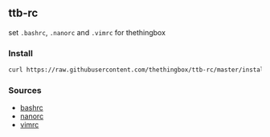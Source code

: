 ## ttb-rc

set `.bashrc`, `.nanorc` and `.vimrc` for thethingbox

### Install

``` sh
curl https://raw.githubusercontent.com/thethingbox/ttb-rc/master/install.sh | sh
```

### Sources

 - [bashrc](https://gist.github.com/zachbrowne/8bc414c9f30192067831fafebd14255c)
 - [nanorc](https://github.com/scopatz/nanorc)
 - [vimrc](https://github.com/amix/vimrc)


